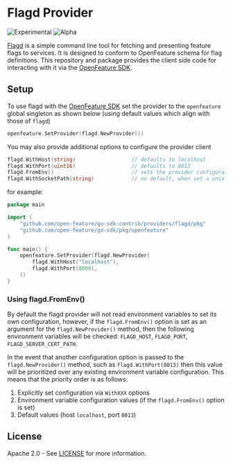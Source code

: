 # Flagd Provider

![Experimental](https://img.shields.io/badge/experimental-breaking%20changes%20allowed-yellow)
![Alpha](https://img.shields.io/badge/alpha-release-red)

[Flagd](https://github.com/open-feature/flagd) is a simple command line tool for fetching and presenting feature flags to services. It is designed to conform to OpenFeature schema for flag definitions. This repository and package provides the client side code for interacting with it via the [OpenFeature SDK](https://github.com/open-feature/go-sdk).

## Setup
To use flagd with the [OpenFeature SDK](https://github.com/open-feature/go-sdk) set the provider to the `openfeature` global singleton as shown below (using default values which align with those of `flagd`)
```go
openfeature.SetProvider(flagd.NewProvider())
```  
You may also provide additional options to configure the provider client
```go
flagd.WithHost(string)                  // defaults to localhost
flagd.WithPort(uint16)                  // defaults to 8013
flagd.FromEnv()                         // sets the provider configuration from environment variables
flagd.WithSocketPath(string)            // no default, when set a unix socket connection is used (only available for GRPC)
```
for example:
```go
package main

import (
	"github.com/open-feature/go-sdk-contrib/providers/flagd/pkg"
   	"github.com/open-feature/go-sdk/pkg/openfeature"
)

func main() {
    openfeature.SetProvider(flagd.NewProvider(
        flagd.WithHost("localhost"),
        flagd.WithPort(8000),
    ))
}
```

### Using flagd.FromEnv()  
By default the flagd provider will not read environment variables to set its own configuration, however, if the `flagd.FromEnv()` option is set as an argument for the `flagd.NewProvider()` method, then the following environment variables will be checked: `FLAGD_HOST`, `FLAGD_PORT`, `FLAGD_SERVER_CERT_PATH`.

In the event that another configuration option is passed to the `flagd.NewProvider()` method, such as `flagd.WithPort(8013)` then this value will be prioritized over any existing environment variable configuration. This means that the priority order is as follows:
1. Explicitly set configuration via `WithXXX` options
1. Environment variable configuration values (if the `flagd.FromEnv()` option is set)
1. Default values (host `localhost`, port `8013`)

## License

Apache 2.0 - See [LICENSE](./../../LICENSE) for more information.

